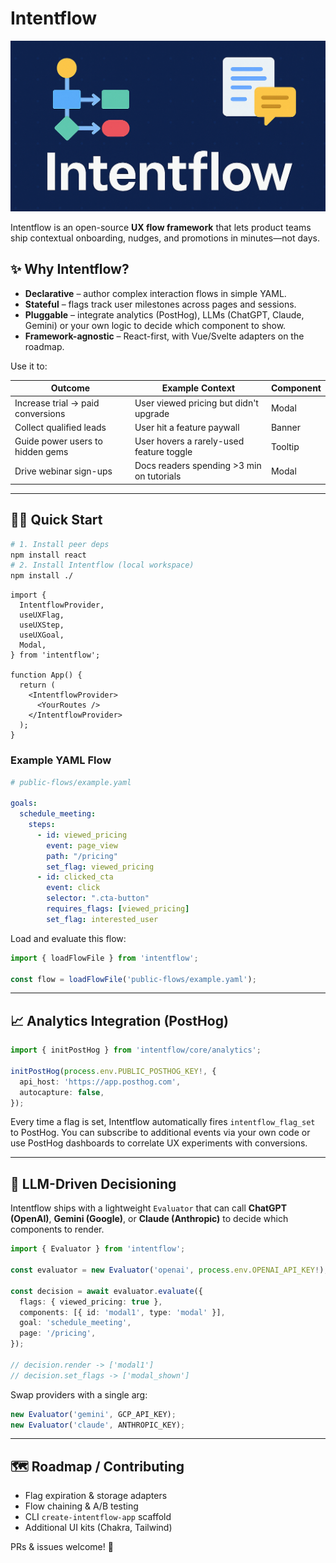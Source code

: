 # Intentflow

![Intentflow Hero](docs/hero.png)

Intentflow is an open-source **UX flow framework** that lets product teams ship contextual onboarding, nudges, and promotions in minutes—not days.

## ✨ Why Intentflow?

* **Declarative** – author complex interaction flows in simple YAML.
* **Stateful** – flags track user milestones across pages and sessions.
* **Pluggable** – integrate analytics (PostHog), LLMs (ChatGPT, Claude, Gemini) or your own logic to decide which component to show.
* **Framework-agnostic** – React-first, with Vue/Svelte adapters on the roadmap.

Use it to:

| Outcome                               | Example Context                           | Component  |
|---------------------------------------|-------------------------------------------|------------|
| Increase trial → paid conversions      | User viewed pricing but didn't upgrade    | Modal      |
| Collect qualified leads               | User hit a feature paywall                | Banner     |
| Guide power users to hidden gems      | User hovers a rarely-used feature toggle  | Tooltip    |
| Drive webinar sign-ups                | Docs readers spending >3 min on tutorials | Modal      |

---

## 🏃‍♂️ Quick Start

```bash
# 1. Install peer deps
npm install react
# 2. Install Intentflow (local workspace)
npm install ./
```

```tsx
import {
  IntentflowProvider,
  useUXFlag,
  useUXStep,
  useUXGoal,
  Modal,
} from 'intentflow';

function App() {
  return (
    <IntentflowProvider>
      <YourRoutes />
    </IntentflowProvider>
  );
}
```

### Example YAML Flow

```yaml
# public-flows/example.yaml

goals:
  schedule_meeting:
    steps:
      - id: viewed_pricing
        event: page_view
        path: "/pricing"
        set_flag: viewed_pricing
      - id: clicked_cta
        event: click
        selector: ".cta-button"
        requires_flags: [viewed_pricing]
        set_flag: interested_user
```

Load and evaluate this flow:

```ts
import { loadFlowFile } from 'intentflow';

const flow = loadFlowFile('public-flows/example.yaml');
```

---

## 📈 Analytics Integration (PostHog)

```ts
import { initPostHog } from 'intentflow/core/analytics';

initPostHog(process.env.PUBLIC_POSTHOG_KEY!, {
  api_host: 'https://app.posthog.com',
  autocapture: false,
});
```

Every time a flag is set, Intentflow automatically fires `intentflow_flag_set` to PostHog. You can subscribe to additional events via your own code or use PostHog dashboards to correlate UX experiments with conversions.

---

## 🤖 LLM-Driven Decisioning

Intentflow ships with a lightweight `Evaluator` that can call **ChatGPT (OpenAI)**, **Gemini (Google)**, or **Claude (Anthropic)** to decide which components to render.

```ts
import { Evaluator } from 'intentflow';

const evaluator = new Evaluator('openai', process.env.OPENAI_API_KEY!);

const decision = await evaluator.evaluate({
  flags: { viewed_pricing: true },
  components: [{ id: 'modal1', type: 'modal' }],
  goal: 'schedule_meeting',
  page: '/pricing',
});

// decision.render -> ['modal1']
// decision.set_flags -> ['modal_shown']
```

Swap providers with a single arg:

```ts
new Evaluator('gemini', GCP_API_KEY);
new Evaluator('claude', ANTHROPIC_KEY);
```

---

## 🗺 Roadmap / Contributing

* Flag expiration & storage adapters
* Flow chaining & A/B testing
* CLI `create-intentflow-app` scaffold
* Additional UI kits (Chakra, Tailwind)

PRs & issues welcome! 🎉
